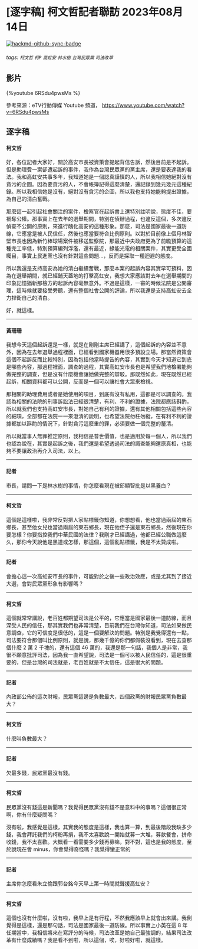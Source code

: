 # [逐字稿] 柯文哲記者聯訪 2023年08月14日

[![hackmd-github-sync-badge](https://hackmd.io/f6bem6lIQgyCpgMK1v8vaQ/badge)](https://hackmd.io/f6bem6lIQgyCpgMK1v8vaQ)


###### tags: `柯文哲` `柯P` `高虹安` `林水樹` `台灣民眾黨` `司法改革`

## 影片

{%youtube 6RSdu4pwsMs %}

參考來源：eTV行動傳媒 Youtube 頻道， https://www.youtube.com/watch?v=6RSdu4pwsMs


## 逐字稿

#### 柯文哲

好，各位記者大家好，關於高安市長被資策會提起背信告訴，然後目前是不起訴。但是助理費一案卻遭起訴的事件，我作為台灣民眾黨的黨主席，還是要表達我的看法。我和高虹安共事多年，我知道她是一個認真謹慎的人，所以我相信她絕對沒有貪污的企圖。因為要貪污的人，不會帳簿記得這麼清楚，還記錄到幾元幾元這種紀錄。所以我相信她是沒有，絕對沒有貪污的企圖，所以我也支持她能夠提出證據，為自己的清白奮戰。

那麼這一起引起社會關注的案件，檢察官在起訴書上還特別註明說，態度不佳，要褫奪公權。那事實上在去年的選舉期間，特別在偵辦過程，也違反這個，多次違反偵查不公開的原則，來進行醜化高安的這種形象。那麼，司法是國家最後一道防線，它應當是被人民信任，然後也應當要符合比例原則。以對於目前像上個月林智堅市長也因為新竹棒球場案件被移送監察院，那最近中央政府更為了前瞻預算的這種完工率低，特別預算編列浮濫，還有最近，綠能光電的相關案件，其實更受全國矚目，事實上民進黨也沒有針對這些問題…，反而是採取一種迴避的態度。

所以我還是支持高安為她的清白繼續奮戰，那麼本案的起訴內容其實早可預料，因為在選舉期間，就已經鋪天蓋地的打擊高虹安，我想大家應該對去年在選舉期間的印象記憶猶新那檢方的起訴內容毫無意外。不過是這樣，一審的時候法院是公開審理，這時候就要接受旁聽，還有整個社會公開的評論，所以我還是支持高虹安去全力捍衛自己的清白。

好，就這樣。

---

#### 黃珊珊

我想今天這個起訴還是一樣，就是在剛剛主席已經講了，這個起訴的內容並不意外，因為在去年選舉過程裡面，已經看到國家機器用很多預設立場。那當然資策會這個不起訴反而比較特別，因為包括他當時提告的內容，其實到今天才知道它到底是哪些內容，那過程裡面，調查的過程，其實高虹安市長也是希望我們地檢署能夠做完整的調查，但是沒有什麼機會讓她做完整的辯駁。那既然如此，現在既然已經起訴，相關資料都可以公開，反而是一個可以讓社會大眾來檢視。

那相關的助理費用或者是她使用的項目，到底有沒有私用，這都是可以調查的。我認為相關的法院的刑事訴訟法已經很清楚，有利、不利的證據，法院都應該斟酌，所以就我們也支持高虹安市長，對她自己有利的證據，還有其他相關包括這些內容的細項，全部都在法院一一來澄清的說明，也希望法院勿枉勿縱，在有利不利的證據都加以斟酌的情況下，針對貪污這麼重的罪，必須要做一個完整的釐清。

所以就當事人無罪推定原則，我相信是普世價值，也是適用於每一個人，所以我們也認為說在，其實是起訴之後，我們還是希望透過司法的調查能夠還原真相，也能夠不要讓政治再介入司法，以上。

---

#### 記者

市長，請問一下是林水樹的事情，你怎麼看現在被邱顯智批是以黑養白？

---

#### 柯文哲

這個是這樣啦，我非常反對把人家貼標籤你知道，你想想看，他也當過兩屆的東石鄉長，甚至他女兒也當過兩屆的東石鄉長，現在他侄子還是東石鄉長，然後現在你要怎樣？你要指控我們中華民國的法律？我剛才已經講過，他都已經公職做這麼久，那你今天說他是黑道或怎樣，那這個，這個亂貼標籤，我是不太贊成啦。

---

#### 記者

會擔心這一次高虹安市長的事件，可能對於之後一些政治效應，或是尤其到了接近大選，會對民眾黨形象有影響嗎？

---

#### 柯文哲

這個就常常講說，老百姓都期望司法是公平的，它應當是國家最後一道防線，而且深受人民的信任，那其實我們也非常清楚，目前我們在台灣你知道，司法如果做民意調查，它的可信度是很低的，這是一個要解決的問題。特別是我覺得還有一點，司法要符合那個叫比例原則，就是說，那幾千億的你們都假裝沒看到，現在去查那個什麼 2 萬 2 千塊的，還有這個 46 萬的，我還是那一句話，我個人是非常，我很不願意批評司法，因為我一直希望說，司法是一個可以被人民信任的，這是很重要的，但是台灣的司法就是，老百姓就是不太信任，這是很大的問題。

---

#### 記者

內政部公佈的這次財報，民眾黨這邊是負數最大，四個政黨的財報民眾黨負數最大？

---

#### 柯文哲

什麼叫負數最大？

---

#### 記者

欠最多錢，民眾黨最沒有錢。

---

#### 柯文哲

民眾黨沒有錢這是新聞嗎？我覺得民眾黨沒有錢不是意料中的事嗎？這個很正常啊，你有什麼疑問嗎？

沒有啦，我感覺是這樣，其實我的態度是這樣，我也算一算，到最後階段我缺多少錢，我會拜託我們的柯粉再捐，我不太喜歡說一開始就募一大堆，募款餐會，拼命收錢，我不太喜歡。大概看一看需要多少錢再募嘛，對不對，這也是我的態度，至於說現在會 minus，你會覺得奇怪嗎？我覺得蠻正常的

---

#### 記者

主席你怎麼看朱立倫跟郭台銘今天早上第一時間就聲援高虹安？

---

#### 柯文哲

這個也沒有什麼啦，沒有啦，我早上是有行程，不然我應該早上就會出來講。我倒覺得是這樣，還是那句話，司法是國家最後一道防線。所以事實上小英在這 8 年任期當中，我相信將來在寫評分的時候，司法改革是她自己最強調的，結果司法改革有什麼成績嗎？我是看不到啦，所以這個，唉，好啦好啦，就這樣。
